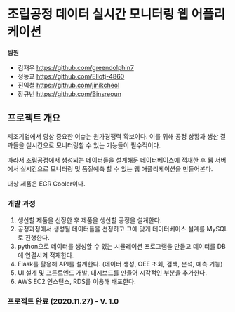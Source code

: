 # 조립공정 데이터 실시간 모니터링 웹 어플리케이션


**팀원** 

+ 김재우 https://github.com/greendolphin7
+ 정동교 https://github.com/Eliotj-4860  
+ 진익철 https://github.com/jinikcheol  
+ 장규빈 https://github.com/Binsreoun  

## 프로젝트 개요

제조기업에서 항상 중요한 이슈는 원가경쟁력 확보이다. 이를 위해 공정 상황과 생산 결과들을 실시간으로 모니터링할 수 있는 기능들이 필수적이다.

따라서 조립공정에서 생성되는 데이터들을 설계해둔 데이터베이스에 적재한 후 웹 서버에서 실시간으로 모니터링 및 품질예측 할 수 있는 웹 애플리케이션을 만들어본다.  

대상 제품은 EGR Cooler이다.


### 개발 과정

1. 생산할 제품을 선정한 후 제품을 생산할 공정을 설계한다.    
2. 공정과정에서 생성될 데이터들을 선정하고 그에 맞게 데이터베이스 설계를 MySQL로 진행한다.  
3. python으로 데이터를 생성할 수 있는 시뮬레이션 프로그램을 만들고 데이터를 DB에 연결시켜 적재한다.  
4. Flask를 활용해 API를 설계한다. (데이터 생성, OEE 조회, 검색, 분석, 예측 기능)  
5. UI 설계 및 프론트엔드 개발, 대시보드를 만들어 시각적인 부분을 추가한다.  
6. AWS EC2 인스턴스, RDS를 이용해 배포한다.  



### 프로젝트 완료 (2020.11.27) - V. 1.0
